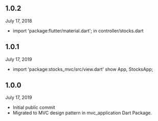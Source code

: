 ## 1.0.2
  July 17, 2018
- import 'package:flutter/material.dart'; in controller/stocks.dart

## 1.0.1
  July 17, 2019
- import 'package:stocks_mvc/src/view.dart' show App, StocksApp;

## 1.0.0
 July 17, 2019
- Initial public commit
- Migrated to MVC design pattern in mvc_application Dart Package.
